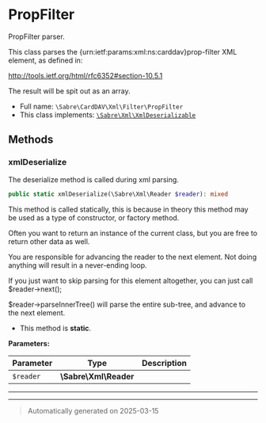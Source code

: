
# PropFilter

PropFilter parser.

This class parses the {urn:ietf:params:xml:ns:carddav}prop-filter XML
element, as defined in:

http://tools.ietf.org/html/rfc6352#section-10.5.1

The result will be spit out as an array.

* Full name: `\Sabre\CardDAV\Xml\Filter\PropFilter`
* This class implements:
[`\Sabre\Xml\XmlDeserializable`](../../../Xml/XmlDeserializable.md)




## Methods


### xmlDeserialize

The deserialize method is called during xml parsing.

```php
public static xmlDeserialize(\Sabre\Xml\Reader $reader): mixed
```

This method is called statically, this is because in theory this method
may be used as a type of constructor, or factory method.

Often you want to return an instance of the current class, but you are
free to return other data as well.

You are responsible for advancing the reader to the next element. Not
doing anything will result in a never-ending loop.

If you just want to skip parsing for this element altogether, you can
just call $reader->next();

$reader->parseInnerTree() will parse the entire sub-tree, and advance to
the next element.

* This method is **static**.




**Parameters:**

| Parameter | Type | Description |
|-----------|------|-------------|
| `$reader` | **\Sabre\Xml\Reader** |  |





***


***
> Automatically generated on 2025-03-15
